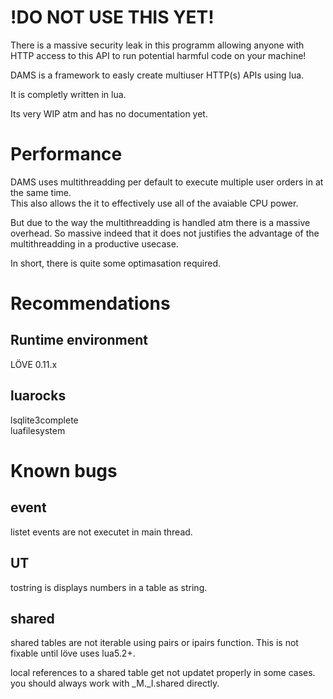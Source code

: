 # !DO NOT USE THIS YET!
There is a massive security leak in this programm allowing anyone with HTTP access to this API to run potential harmful code on your machine!

DAMS is a framework to easly create multiuser HTTP(s) APIs using lua.

It is completly written in lua.

Its very WIP atm and has no documentation yet.

# Performance
DAMS uses multithreadding per default to execute multiple user orders in at the same time.  
This also allows the it to effectively use all of the avaiable CPU power. 

But due to the way the multithreadding is handled atm there is a massive overhead. So massive indeed that it does not justifies the advantage of the multithreadding in a productive usecase.

In short, there is quite some optimasation required.

# Recommendations
## Runtime environment
LÖVE 0.11.x

## luarocks
lsqlite3complete  
luafilesystem


# Known bugs
## event
listet events are not executet in main thread.

## UT
tostring is displays numbers in a table as string.

## shared
shared tables are not iterable using pairs or ipairs function. This is not fixable until löve uses lua5.2+.

local references to a shared table get not updatet properly in some cases. you should always work with _M._I.shared directly.
